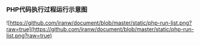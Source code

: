 
### PHP代码执行过程运行示意图
![https://github.com/iranw/document/blob/master/static/php-run-list.png?raw=true](https://github.com/iranw/document/blob/master/static/php-run-list.png?raw=true)